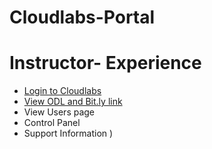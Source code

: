 # Cloudlabs-Portal

# Instructor- Experience




* [Login to Cloudlabs](./technical_deep_dive/Login_to_Cloudlabs-readme.md)
* [View ODL and Bit.ly link](./technical_deep_dive/View_ODL_and_Bit.ly_link_readme.md)
* View Users page
* Control Panel
* Support Information
)
